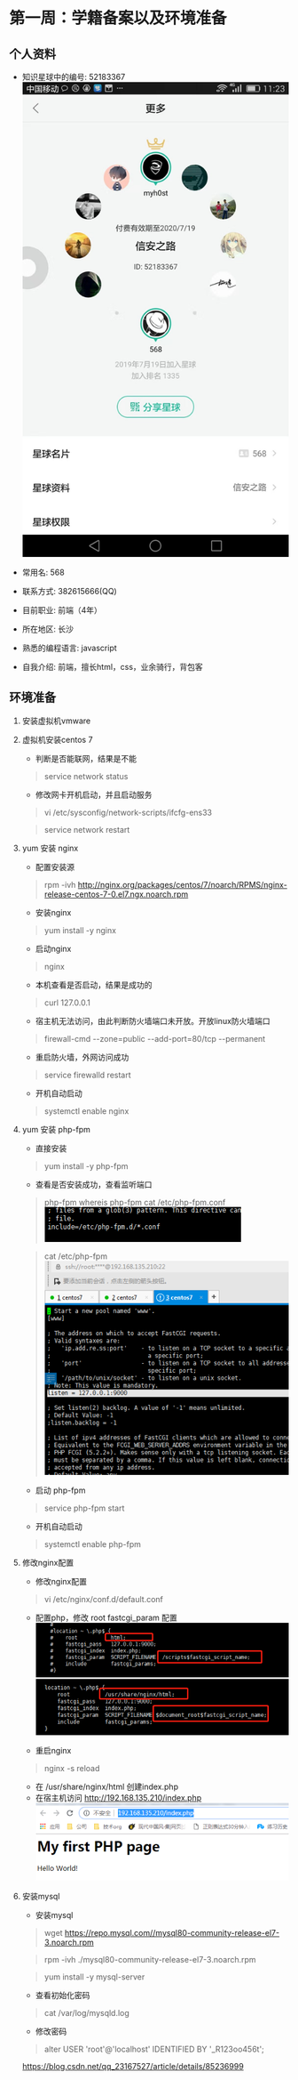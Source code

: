 # 第一周：学籍备案以及环境准备

## 个人资料

* 知识星球中的编号: 52183367 ![52183367](./img/WechatIMG1.jpeg)

* 常用名: 568

* 联系方式: 382615666(QQ)

* 目前职业: 前端（4年）

* 所在地区: 长沙

* 熟悉的编程语言: javascript

* 自我介绍: 前端，擅长html，css，业余骑行，背包客

## 环境准备

1. 安装虚拟机vmware

2. 虚拟机安装centos 7
    * 判断是否能联网，结果是不能
    > service network status
    * 修改网卡开机启动，并且启动服务
    > vi /etc/sysconfig/network-scripts/ifcfg-ens33
    
    > service network restart

3. yum 安装 nginx
    * 配置安装源
    > rpm -ivh http://nginx.org/packages/centos/7/noarch/RPMS/nginx-release-centos-7-0.el7.ngx.noarch.rpm
    * 安装nginx
    > yum install -y nginx
    * 启动nginx
    > nginx
    * 本机查看是否启动，结果是成功的
    > curl 127.0.0.1
    * 宿主机无法访问，由此判断防火墙端口未开放。开放linux防火墙端口
    > firewall-cmd --zone=public --add-port=80/tcp --permanent
    * 重启防火墙，外网访问成功
    > service firewalld restart
    * 开机自动启动
    > systemctl enable nginx
    
4. yum 安装 php-fpm
    * 直接安装
    > yum install -y php-fpm
    * 查看是否安装成功，查看监听端口
    > php-fpm
    > whereis php-fpm
    > cat /etc/php-fpm.conf
    ![1.jpg](./img/1.jpg)
    
    > cat /etc/php-fpm
    ![2.jpg](./img/2.jpg)
    * 启动 php-fpm
    > service php-fpm start
    * 开机自动启动
    > systemctl enable php-fpm
    
5. 修改nginx配置
    * 修改nginx配置
    > vi /etc/nginx/conf.d/default.conf
    * 配置php，修改 root fastcgi_param 配置
    ![3.jpg](./img/3.jpg)
    ![4.jpg](./img/4.jpg)
    
    * 重启nginx
    > nginx -s reload
    * 在 /usr/share/nginx/html 创建index.php
    * 在宿主机访问 http://192.168.135.210/index.php
    ![5.jpg](./img/5.jpg)
    
6. 安装mysql
    * 安装mysql
    > wget https://repo.mysql.com//mysql80-community-release-el7-3.noarch.rpm
    
    > rpm -ivh ./mysql80-community-release-el7-3.noarch.rpm
    
    > yum install -y mysql-server
    * 查看初始化密码
    > cat /var/log/mysqld.log
    * 修改密码
    > alter USER 'root'@'localhost' IDENTIFIED BY '_R123oo456t';
    
    https://blog.csdn.net/qq_23167527/article/details/85236999
